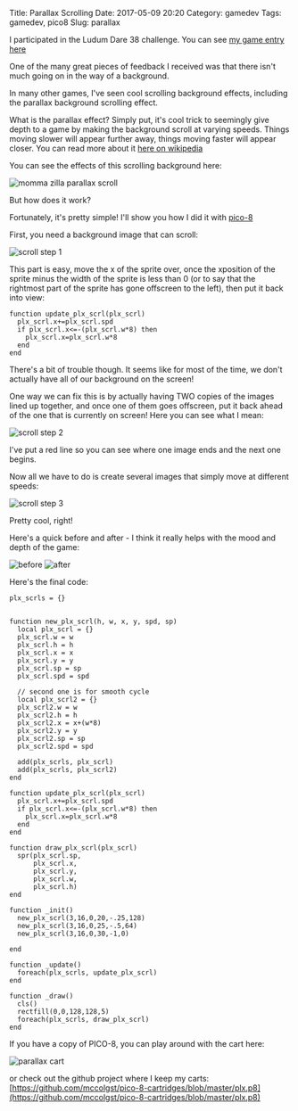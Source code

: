 Title: Parallax Scrolling
Date: 2017-05-09 20:20
Category: gamedev
Tags: gamedev, pico8
Slug: parallax

I participated in the Ludum Dare 38 challenge. You can see [my game entry here](https://ldjam.com/events/ludum-dare/38/momma-zilla)

One of the many great pieces of feedback I received was that there isn't much going on in the way of a background.

In many other games, I've seen cool scrolling background effects, including the parallax background scrolling effect. 

What is the parallax effect? Simply put, it's cool trick to seemingly give depth to a game by making the background scroll at varying speeds. Things moving slower will appear further away, things moving faster will appear closer. You can read more about it [here on wikipedia](https://en.wikipedia.org/wiki/Parallax)

You can see the effects of this scrolling background here:

![momma zilla parallax scroll]({filename}/images/parallax.gif)

But how does it work?

Fortunately, it's pretty simple! I'll show you how I did it with [pico-8](https://www.lexaloffle.com/pico-8.php)

First, you need a background image that can scroll:

![scroll step 1]({filename}/images/scroll_1.gif)

This part is easy, move the x of the sprite over, once the xposition of the sprite minus the width of the sprite is less than 0 (or to say that the rightmost part of the sprite has gone offscreen to the left), then put it back into view:

```
function update_plx_scrl(plx_scrl)
  plx_scrl.x+=plx_scrl.spd
  if plx_scrl.x<=-(plx_scrl.w*8) then
    plx_scrl.x=plx_scrl.w*8
  end
end
```

There's a bit of trouble though. It seems like for most of the time, we don't actually have all of our background on the screen!

One way we can fix this is by actually having TWO copies of the images lined up together, and once one of them goes offscreen, put it back ahead of the one that is currently on screen! Here you can see what I mean:

![scroll step 2]({filename}/images/scroll_2.gif)

I've put a red line so you can see where one image ends and the next one begins.

Now all we have to do is create several images that simply move at different speeds:

![scroll step 3]({filename}/images/scroll_3.gif)


Pretty cool, right!


Here's a quick before and after - I think it really helps with the mood and depth of the game:

![before]({filename}/images/before.gif)
![after]({filename}/images/parallax.gif)



Here's the final code:
```
plx_scrls = {}


function new_plx_scrl(h, w, x, y, spd, sp)
  local plx_scrl = {}
  plx_scrl.w = w
  plx_scrl.h = h
  plx_scrl.x = x
  plx_scrl.y = y
  plx_scrl.sp = sp
  plx_scrl.spd = spd
  
  // second one is for smooth cycle
  local plx_scrl2 = {}
  plx_scrl2.w = w
  plx_scrl2.h = h
  plx_scrl2.x = x+(w*8)
  plx_scrl2.y = y
  plx_scrl2.sp = sp
  plx_scrl2.spd = spd
  
  add(plx_scrls, plx_scrl)
  add(plx_scrls, plx_scrl2)
end

function update_plx_scrl(plx_scrl)
  plx_scrl.x+=plx_scrl.spd
  if plx_scrl.x<=-(plx_scrl.w*8) then
    plx_scrl.x=plx_scrl.w*8
  end
end

function draw_plx_scrl(plx_scrl)
  spr(plx_scrl.sp,
      plx_scrl.x,
      plx_scrl.y,
      plx_scrl.w,
      plx_scrl.h)
end

function _init()
  new_plx_scrl(3,16,0,20,-.25,128)
  new_plx_scrl(3,16,0,25,-.5,64)
  new_plx_scrl(3,16,0,30,-1,0)
  
end

function _update()
  foreach(plx_scrls, update_plx_scrl)
end

function _draw()
  cls()
  rectfill(0,0,128,128,5)
  foreach(plx_scrls, draw_plx_scrl)
end
```

If you have a copy of PICO-8, you can play around with the cart here:

![parallax cart]({filename}/images/plx.p8.png)

or check out the github project where I keep my carts:
[https://github.com/mccolgst/pico-8-cartridges/blob/master/plx.p8](https://github.com/mccolgst/pico-8-cartridges/blob/master/plx.p8)
